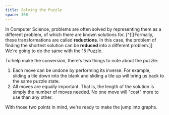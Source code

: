 ```yaml
---
title: Solving the Puzzle
space: 300
---
```


In Computer Science, problems are often solved by representing them as a different problem, of which there are known solutions for. [^][[Formally, these transformations are called **reductions**. In this case, the problem of finding the shortest solution can be **reduced** into a different problem.]] We're going to do the same with the 15 Puzzle.

To help make the conversion, there's two things to note about the puzzle:

1. Each move can be undone by performing its inverse. For example, sliding a tile down into the blank and sliding a tile up will bring us back to the same puzzle state.
2. All moves are equally important. That is, the length of the solution is simply the number of moves needed. No one move will "cost" more to use than any other.

With those two points in mind, we're ready to make the jump into graphs.
